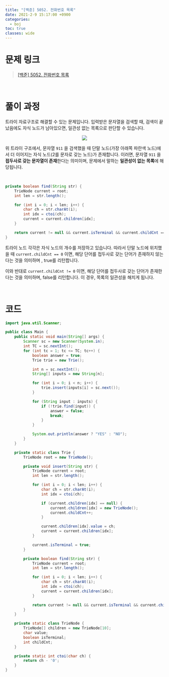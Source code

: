 ```yaml
---
title: "[백준] 5052. 전화번호 목록"
date: 2021-2-9 15:17:00 +0900
categories:
  - boj
toc: true
classes: wide
---
```


# 문제 링크

> [[백준] 5052. 전화번호 목록](https://www.acmicpc.net/problem/5052)

<br>

# 풀이 과정

트라이 자료구조로 해결할 수 있는 문제입니다. 입력받은 문자열을 검색할 때, 검색이 끝났음에도 자식 노드가 남아있으면, 일관성 없는 목록으로 판단할 수 있습니다.

<center><img src="http://dl.dropbox.com/s/hp541fkqku2g5sw/%EB%B0%B1%EC%A4%80-5052_%EC%A0%84%ED%99%94%EB%B2%88%ED%98%B8%20%EB%AA%A9%EB%A1%9D-1.png"></center>

위 트라이 구조에서, 문자열 `911` 을 검색했을 때 단말 노드(가장 아래쪽 파란색 노드)에서 더 이어지는 자식 노드(2를 문자로 갖는 노드)가 존재합니다. 이러면, 문자열 `911` 을 **접두사로 갖는 문자열이 존재**한다는 의미이며, 문제에서 말하는 **일관성이 없는 목록**에 해당됩니다.

<br>

```java
private boolean find(String str) {
    TrieNode current = root;
    int len = str.length();

    for (int i = 0; i < len; i++) {
        char ch = str.charAt(i);
        int idx = ctoi(ch);
        current = current.children[idx];
    }

    return current != null && current.isTerminal && current.childCnt == 0;
}
```

트라이 노드 각각은 자식 노드의 개수를 저장하고 있습니다. 따라서 단말 노드에 위치했을 때 `current.childCnt == 0` 이면, 해당 단어를 접두사로 갖는 단어가 존재하지 않는다는 것을 의미하며 , true를 리턴합니다.

이와 반대로 `current.childCnt != 0` 이면, 해당 단어를 접두사로 갖는 단어가 존재한다는 것을 의미하며, false를 리턴합니다. 이 경우, 목록의 일관성을 해치게 됩니다.

<br>

# 코드

```java
import java.util.Scanner;

public class Main {
    public static void main(String[] args) {
        Scanner sc = new Scanner(System.in);
        int TC = sc.nextInt();
        for (int tc = 1; tc <= TC; tc++) {
            boolean answer = true;
            Trie trie = new Trie();

            int n = sc.nextInt();
            String[] inputs = new String[n];

            for (int i = 0; i < n; i++) {
                trie.insert(inputs[i] = sc.next());
            }

            for (String input : inputs) {
                if (!trie.find(input)) {
                    answer = false;
                    break;
                }
            }

            System.out.println(answer ? "YES" : "NO");
        }
    }

    private static class Trie {
        TrieNode root = new TrieNode();

        private void insert(String str) {
            TrieNode current = root;
            int len = str.length();

            for (int i = 0; i < len; i++) {
                char ch = str.charAt(i);
                int idx = ctoi(ch);

                if (current.children[idx] == null) {
                    current.children[idx] = new TrieNode();
                    current.childCnt++;
                }

                current.children[idx].value = ch;
                current = current.children[idx];
            }

            current.isTerminal = true;
        }

        private boolean find(String str) {
            TrieNode current = root;
            int len = str.length();

            for (int i = 0; i < len; i++) {
                char ch = str.charAt(i);
                int idx = ctoi(ch);
                current = current.children[idx];
            }

            return current != null && current.isTerminal && current.childCnt == 0;
        }
    }

    private static class TrieNode {
        TrieNode[] children = new TrieNode[10];
        char value;
        boolean isTerminal;
        int childCnt;
    }

    private static int ctoi(char ch) {
        return ch - '0';
    }
}
```
